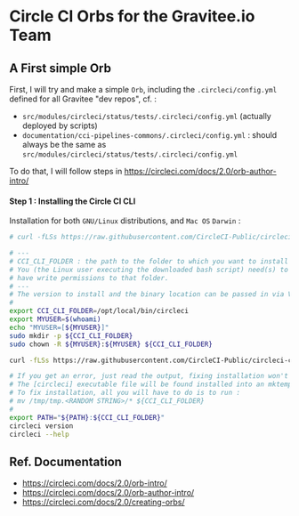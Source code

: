 # Circle CI Orbs for the Gravitee.io Team


## A First simple Orb

First, I will try and make a simple `Orb`, including the `.circleci/config.yml` defined for
all Gravitee "dev repos", cf. :
* `src/modules/circleci/status/tests/.circleci/config.yml` (actually deployed by scripts)
* `documentation/cci-pipelines-commons/.circleci/config.yml` : should always be the same as `src/modules/circleci/status/tests/.circleci/config.yml`

To do that, I will follow steps in https://circleci.com/docs/2.0/orb-author-intro/

#### Step 1 : Installing the Circle CI CLI

Installation for both `GNU/Linux` distributions, and `Mac OS` `Darwin` :

```bash
# curl -fLSs https://raw.githubusercontent.com/CircleCI-Public/circleci-cli/master/install.sh | bash

# ---
# CCI_CLI_FOLDER : the path to the folder to which you want to install Circle CI CLI
# You (the Linux user executing the downloaded bash script) need(s) to
# have write permissions to that folder.
# ---
# The version to install and the binary location can be passed in via VERSION and DESTDIR respectively.
#
export CCI_CLI_FOLDER=/opt/local/bin/circleci
export MYUSER=$(whoami)
echo "MYUSER=[${MYUSER}]"
sudo mkdir -p ${CCI_CLI_FOLDER}
sudo chown -R ${MYUSER}:${MYUSER} ${CCI_CLI_FOLDER}

curl -fLSs https://raw.githubusercontent.com/CircleCI-Public/circleci-cli/master/install.sh | DESTDIR=${CCI_CLI_FOLDER} bash

# If you get an error, just read the output, fixing installation won't be hard :
# The [circleci] executable file will be found installed into an mktemp created dir, : a Folder of path '/tmp/tmp.<RANDOM STRING>'
# To fix installation, all you will have to do is to run :
# mv /tmp/tmp.<RANDOM STRING>/* ${CCI_CLI_FOLDER}
# 
export PATH="${PATH}:${CCI_CLI_FOLDER}"
circleci version
circleci --help
```





## Ref. Documentation

* https://circleci.com/docs/2.0/orb-intro/
* https://circleci.com/docs/2.0/orb-author-intro/
* https://circleci.com/docs/2.0/creating-orbs/
